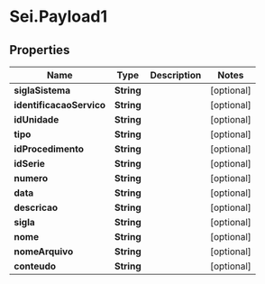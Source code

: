 # Sei.Payload1

## Properties
Name | Type | Description | Notes
------------ | ------------- | ------------- | -------------
**siglaSistema** | **String** |  | [optional] 
**identificacaoServico** | **String** |  | [optional] 
**idUnidade** | **String** |  | [optional] 
**tipo** | **String** |  | [optional] 
**idProcedimento** | **String** |  | [optional] 
**idSerie** | **String** |  | [optional] 
**numero** | **String** |  | [optional] 
**data** | **String** |  | [optional] 
**descricao** | **String** |  | [optional] 
**sigla** | **String** |  | [optional] 
**nome** | **String** |  | [optional] 
**nomeArquivo** | **String** |  | [optional] 
**conteudo** | **String** |  | [optional] 



